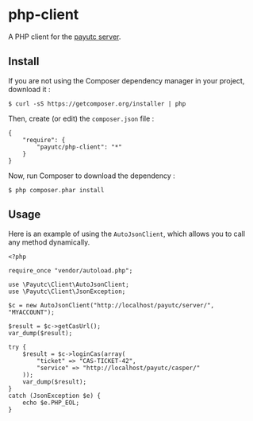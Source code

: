 php-client
==========

A PHP client for the [payutc server](http://github.com/payutc/server).

Install
-------

If you are not using the Composer dependency manager in your project, download it :

    $ curl -sS https://getcomposer.org/installer | php

Then, create (or edit) the `composer.json` file :

    {
        "require": {
            "payutc/php-client": "*"
        }
    }

Now, run Composer to download the dependency :

    $ php composer.phar install

Usage
-----

Here is an example of using the `AutoJsonClient`, which allows you to call any method dynamically.

    <?php
    
    require_once "vendor/autoload.php";
    
    use \Payutc\Client\AutoJsonClient;
    use \Payutc\Client\JsonException;
    
    $c = new AutoJsonClient("http://localhost/payutc/server/", "MYACCOUNT");
    
    $result = $c->getCasUrl();
    var_dump($result);
    
    try {
    	$result = $c->loginCas(array(
            "ticket" => "CAS-TICKET-42",
            "service" => "http://localhost/payutc/casper/"
        ));
        var_dump($result);
    }
    catch (JsonException $e) {
    	echo $e.PHP_EOL;
    }
    
